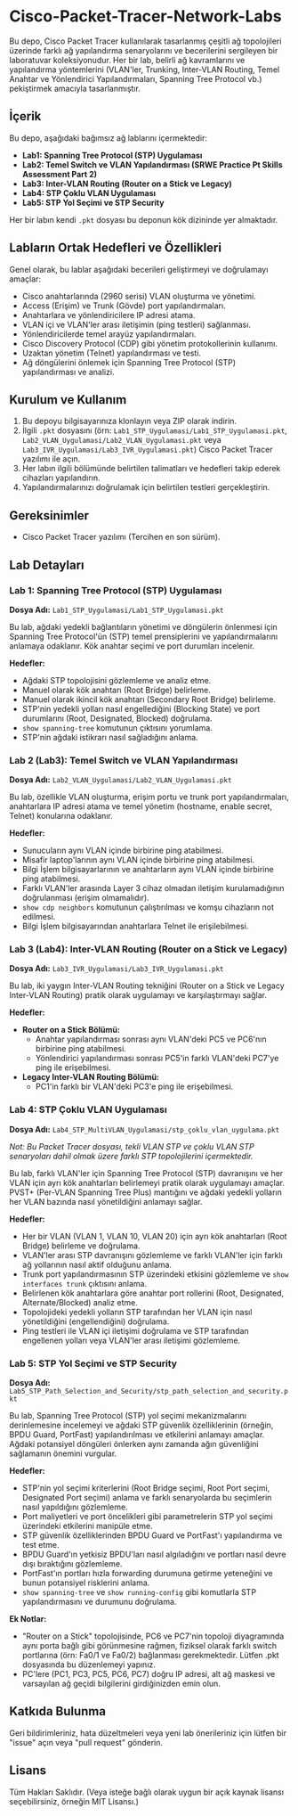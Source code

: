# Cisco-Packet-Tracer-Network-Labs

Bu depo, Cisco Packet Tracer kullanılarak tasarlanmış çeşitli ağ topolojileri üzerinde farklı ağ yapılandırma senaryolarını ve becerilerini sergileyen bir laboratuvar koleksiyonudur. Her bir lab, belirli ağ kavramlarını ve yapılandırma yöntemlerini (VLAN'ler, Trunking, Inter-VLAN Routing, Temel Anahtar ve Yönlendirici Yapılandırmaları, Spanning Tree Protocol vb.) pekiştirmek amacıyla tasarlanmıştır.

## İçerik

Bu depo, aşağıdaki bağımsız ağ lablarını içermektedir:

* **Lab1: Spanning Tree Protocol (STP) Uygulaması**
* **Lab2: Temel Switch ve VLAN Yapılandırması (SRWE Practice Pt Skills Assessment Part 2)**
* **Lab3: Inter-VLAN Routing (Router on a Stick ve Legacy)**
* **Lab4: STP Çoklu VLAN Uygulaması**
* **Lab5: STP Yol Seçimi ve STP Security**

Her bir labın kendi `.pkt` dosyası bu deponun kök dizininde yer almaktadır.

## Labların Ortak Hedefleri ve Özellikleri

Genel olarak, bu lablar aşağıdaki becerileri geliştirmeyi ve doğrulamayı amaçlar:

* Cisco anahtarlarında (2960 serisi) VLAN oluşturma ve yönetimi.
* Access (Erişim) ve Trunk (Gövde) port yapılandırmaları.
* Anahtarlara ve yönlendiricilere IP adresi atama.
* VLAN içi ve VLAN'ler arası iletişimin (ping testleri) sağlanması.
* Yönlendiricilerde temel arayüz yapılandırmaları.
* Cisco Discovery Protocol (CDP) gibi yönetim protokollerinin kullanımı.
* Uzaktan yönetim (Telnet) yapılandırması ve testi.
* Ağ döngülerini önlemek için Spanning Tree Protocol (STP) yapılandırması ve analizi.

## Kurulum ve Kullanım

1.  Bu depoyu bilgisayarınıza klonlayın veya ZIP olarak indirin.
2.  İlgili `.pkt` dosyasını (örn: `Lab1_STP_Uygulamasi/Lab1_STP_Uygulamasi.pkt`, `Lab2_VLAN_Uygulamasi/Lab2_VLAN_Uygulamasi.pkt` veya `Lab3_IVR_Uygulamasi/Lab3_IVR_Uygulamasi.pkt`) Cisco Packet Tracer yazılımı ile açın.
3.  Her labın ilgili bölümünde belirtilen talimatları ve hedefleri takip ederek cihazları yapılandırın.
4.  Yapılandırmalarınızı doğrulamak için belirtilen testleri gerçekleştirin.

## Gereksinimler

* Cisco Packet Tracer yazılımı (Tercihen en son sürüm).

## Lab Detayları

### Lab 1: Spanning Tree Protocol (STP) Uygulaması

**Dosya Adı:** `Lab1_STP_Uygulamasi/Lab1_STP_Uygulamasi.pkt`

Bu lab, ağdaki yedekli bağlantıların yönetimi ve döngülerin önlenmesi için Spanning Tree Protocol'ün (STP) temel prensiplerini ve yapılandırmalarını anlamaya odaklanır. Kök anahtar seçimi ve port durumları incelenir.

**Hedefler:**

* Ağdaki STP topolojisini gözlemleme ve analiz etme.
* Manuel olarak kök anahtarı (Root Bridge) belirleme.
* Manuel olarak ikincil kök anahtarı (Secondary Root Bridge) belirleme.
* STP'nin yedekli yolları nasıl engellediğini (Blocking State) ve port durumlarını (Root, Designated, Blocked) doğrulama.
* `show spanning-tree` komutunun çıktısını yorumlama.
* STP'nin ağdaki istikrarı nasıl sağladığını anlama.

### Lab 2 (Lab3): Temel Switch ve VLAN Yapılandırması

**Dosya Adı:** `Lab2_VLAN_Uygulamasi/Lab2_VLAN_Uygulamasi.pkt`

Bu lab, özellikle VLAN oluşturma, erişim portu ve trunk port yapılandırmaları, anahtarlara IP adresi atama ve temel yönetim (hostname, enable secret, Telnet) konularına odaklanır.

**Hedefler:**

* Sunucuların aynı VLAN içinde birbirine ping atabilmesi.
* Misafir laptop'larının aynı VLAN içinde birbirine ping atabilmesi.
* Bilgi İşlem bilgisayarlarının ve anahtarların aynı VLAN içinde birbirine ping atabilmesi.
* Farklı VLAN'ler arasında Layer 3 cihaz olmadan iletişim kurulamadığının doğrulanması (erişim olmamalıdır).
* `show cdp neighbors` komutunun çalıştırılması ve komşu cihazların not edilmesi.
* Bilgi İşlem bilgisayarından anahtarlara Telnet ile erişilebilmesi.

### Lab 3 (Lab4): Inter-VLAN Routing (Router on a Stick ve Legacy)

**Dosya Adı:** `Lab3_IVR_Uygulamasi/Lab3_IVR_Uygulamasi.pkt`

Bu lab, iki yaygın Inter-VLAN Routing tekniğini (Router on a Stick ve Legacy Inter-VLAN Routing) pratik olarak uygulamayı ve karşılaştırmayı sağlar.

**Hedefler:**

* **Router on a Stick Bölümü:**
    * Anahtar yapılandırması sonrası aynı VLAN'deki PC5 ve PC6'nın birbirine ping atabilmesi.
    * Yönlendirici yapılandırması sonrası PC5'in farklı VLAN'deki PC7'ye ping ile erişebilmesi.
* **Legacy Inter-VLAN Routing Bölümü:**
    * PC1'in farklı bir VLAN'deki PC3'e ping ile erişebilmesi.
    
### Lab 4: STP Çoklu VLAN Uygulaması

**Dosya Adı:** `Lab4_STP_MultiVLAN_Uygulamasi/stp_çoklu_vlan_uygulama.pkt`

*Not: Bu Packet Tracer dosyası, tekli VLAN STP ve çoklu VLAN STP senaryoları dahil olmak üzere farklı STP topolojilerini içermektedir.*

Bu lab, farklı VLAN'ler için Spanning Tree Protocol (STP) davranışını ve her VLAN için ayrı kök anahtarları belirlemeyi pratik olarak uygulamayı amaçlar. PVST+ (Per-VLAN Spanning Tree Plus) mantığını ve ağdaki yedekli yolların her VLAN bazında nasıl yönetildiğini anlamayı sağlar.

**Hedefler:**

* Her bir VLAN (VLAN 1, VLAN 10, VLAN 20) için ayrı kök anahtarları (Root Bridge) belirleme ve doğrulama.
* VLAN'ler arası STP davranışını gözlemleme ve farklı VLAN'ler için farklı ağ yollarının nasıl aktif olduğunu anlama.
* Trunk port yapılandırmasının STP üzerindeki etkisini gözlemleme ve `show interfaces trunk` çıktısını anlama.
* Belirlenen kök anahtarlara göre anahtar port rollerini (Root, Designated, Alternate/Blocked) analiz etme.
* Topolojideki yedekli yolların STP tarafından her VLAN için nasıl yönetildiğini (engellendiğini) doğrulama.
* Ping testleri ile VLAN içi iletişimi doğrulama ve STP tarafından engellenen yolları veya VLAN'ler arası iletişimi gözlemleme.

### Lab 5: STP Yol Seçimi ve STP Security

**Dosya Adı:** `Lab5_STP_Path_Selection_and_Security/stp_path_selection_and_security.pkt`

Bu lab, Spanning Tree Protocol (STP) yol seçimi mekanizmalarını derinlemesine incelemeyi ve ağdaki STP güvenlik özelliklerinin (örneğin, BPDU Guard, PortFast) yapılandırılması ve etkilerini anlamayı amaçlar. Ağdaki potansiyel döngüleri önlerken aynı zamanda ağın güvenliğini sağlamanın önemini vurgular.

**Hedefler:**

* STP'nin yol seçimi kriterlerini (Root Bridge seçimi, Root Port seçimi, Designated Port seçimi) anlama ve farklı senaryolarda bu seçimlerin nasıl yapıldığını gözlemleme.
* Port maliyetleri ve port öncelikleri gibi parametrelerin STP yol seçimi üzerindeki etkilerini manipüle etme.
* STP güvenlik özelliklerinden BPDU Guard ve PortFast'ı yapılandırma ve test etme.
* BPDU Guard'ın yetkisiz BPDU'ları nasıl algıladığını ve portları nasıl devre dışı bıraktığını gözlemleme.
* PortFast'ın portları hızla forwarding durumuna getirme yeteneğini ve bunun potansiyel risklerini anlama.
* `show spanning-tree` ve `show running-config` gibi komutlarla STP yapılandırmasını ve durumunu doğrulama.

**Ek Notlar:**

* "Router on a Stick" topolojisinde, PC6 ve PC7'nin topoloji diyagramında aynı porta bağlı gibi görünmesine rağmen, fiziksel olarak farklı switch portlarına (örn: Fa0/1 ve Fa0/2) bağlanması gerekmektedir. Lütfen .pkt dosyasında bu düzenlemeyi yapınız.
* PC'lere (PC1, PC3, PC5, PC6, PC7) doğru IP adresi, alt ağ maskesi ve varsayılan ağ geçidi bilgilerini girdiğinizden emin olun.

## Katkıda Bulunma

Geri bildirimleriniz, hata düzeltmeleri veya yeni lab önerileriniz için lütfen bir "issue" açın veya "pull request" gönderin.

## Lisans

Tüm Hakları Saklıdır. (Veya isteğe bağlı olarak uygun bir açık kaynak lisansı seçebilirsiniz, örneğin MIT Lisansı.)